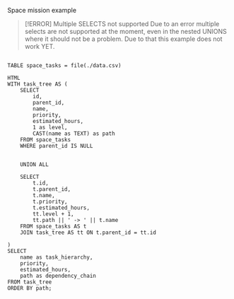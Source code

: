Space mission example

> [!ERROR] Multiple SELECTS not supported
> Due to an error multiple selects are not supported at the moment, even in the nested UNIONS where it should not be a problem. Due to that this example does not work YET.


```sqlseal

TABLE space_tasks = file(./data.csv)

HTML
WITH task_tree AS (
    SELECT 
        id, 
        parent_id, 
        name,
        priority,
        estimated_hours,
        1 as level,
        CAST(name as TEXT) as path
    FROM space_tasks 
    WHERE parent_id IS NULL


    UNION ALL
    
    SELECT 
        t.id,
        t.parent_id,
        t.name,
        t.priority,
        t.estimated_hours,
        tt.level + 1,
        tt.path || ' -> ' || t.name
    FROM space_tasks AS t
    JOIN task_tree AS tt ON t.parent_id = tt.id
    
)
SELECT 
    name as task_hierarchy,
    priority,
    estimated_hours,
    path as dependency_chain
FROM task_tree
ORDER BY path;
```

